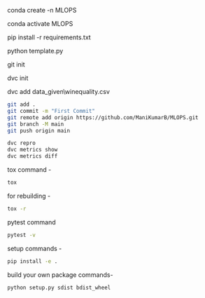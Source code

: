 conda create -n MLOPS

conda activate MLOPS

pip install -r requirements.txt

<!-- For Creating Folder Structure -->
python template.py 

<!-- Download git from git-scm.com/downloads -->

git init

dvc init

dvc add data_given\winequality.csv

```bash
git add .
git commit -m "First Commit"
git remote add origin https://github.com/ManiKumarB/MLOPS.git
git branch -M main
git push origin main
```


```bash
dvc repro
dvc metrics show
dvc metrics diff
```

tox command -
```bash
tox
```
for rebuilding -
```bash
tox -r 
```
pytest command
```bash
pytest -v
```
setup commands -
```bash
pip install -e . 
```
build your own package commands-
```bash
python setup.py sdist bdist_wheel
```